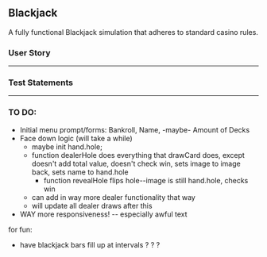 ## Blackjack

A fully functional Blackjack simulation that adheres to standard casino rules.

### User Story

---
### Test Statements

---
### TO DO:
- Initial menu prompt/forms: Bankroll, Name, -maybe- Amount of Decks
- Face down logic (will take a while)
  - maybe init hand.hole;
  - function dealerHole does everything that drawCard does, except doesn't add total value, doesn't check win, sets image to image back, sets name to hand.hole
    - function revealHole flips hole--image is still hand.hole, checks win
  - can add in way more dealer functionality that way
  - will update all dealer draws after this
- WAY more responsiveness! -- especially awful text

for fun:
- have blackjack bars fill up at intervals ? ? ?
